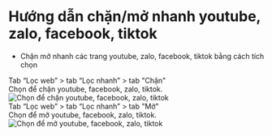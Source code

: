 # Hướng dẫn chặn/mở nhanh youtube, zalo, facebook, tiktok

-   Chặn mở nhanh các trang youtube, zalo, facebook, tiktok bằng cách tích chọn

 <div class="guide-container guide-grid grid--2-cols">
    <div class="guide-card">
      <div class="guide-title guide-title--10">Tab “Lọc web” > tab “Lọc nhanh” > tab "Chặn"</div>
      <div class="guide-sub-title guide-sub-title--10">
      Chọn để chặn youtube, facebook, zalo, tiktok.
      </div>
      <div class="guide-content guide-content--80">  
        <img src="../../img/ip41.png" alt="Chọn để chặn youtube, facebook, zalo, tiktok">
      </div>
    </div>
    <div class="guide-card">
      <div class="guide-title guide-title--10">Tab “Lọc web” > tab “Lọc nhanh” > tab "Mở"</div>
      <div class="guide-sub-title guide-sub-title--10">
        Chọn để mở youtube, facebook, zalo, tiktok.
      </div>
      <div class="guide-content guide-content--80">  
        <img src="../../img/ip42.png" alt="Chọn để mở youtube, facebook, zalo, tiktok">
      </div>
    </div>
  </div>
